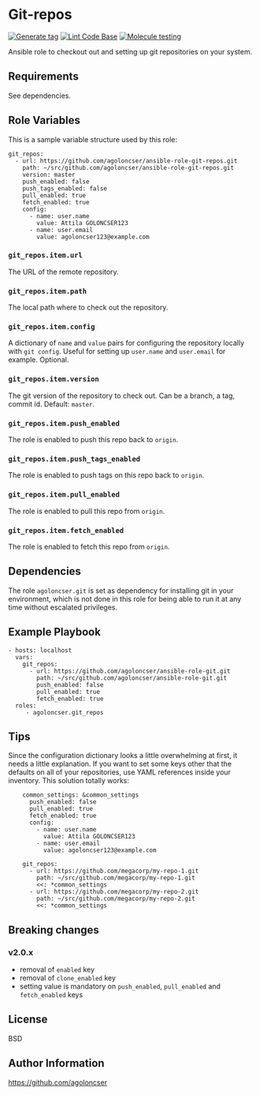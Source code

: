 # Git-repos

[![Generate tag](https://github.com/agoloncser/ansible-role-git-repos/actions/workflows/bump.yml/badge.svg)](https://github.com/agoloncser/ansible-role-git-repos/actions/workflows/bump.yml)
[![Lint Code Base](https://github.com/agoloncser/ansible-role-git-repos/actions/workflows/linter.yml/badge.svg)](https://github.com/agoloncser/ansible-role-git-repos/actions/workflows/linter.yml)
[![Molecule testing](https://github.com/agoloncser/ansible-role-git-repos/actions/workflows/ci.yml/badge.svg)](https://github.com/agoloncser/ansible-role-git-repos/actions/workflows/ci.yml)

Ansible role to checkout out and setting up git repositories on your system.

## Requirements

See dependencies.

## Role Variables

This is a sample variable structure used by this role:

    git_repos:
      - url: https://github.com/agoloncser/ansible-role-git-repos.git
        path: ~/src/github.com/agoloncser/ansible-role-git-repos.git
        version: master
        push_enabled: false
        push_tags_enabled: false
        pull_enabled: true
        fetch_enabled: true
        config:
          - name: user.name
            value: Attila GOLONCSER123
          - name: user.email
            value: agoloncser123@example.com

### `git_repos.item.url`

The URL of the remote repository.

### `git_repos.item.path`

The local path where to check out the repository.

### `git_repos.item.config`

A dictionary of `name` and `value` pairs for configuring the repository locally with `git config`. Useful for setting up `user.name` and `user.email` for example. Optional.

### `git_repos.item.version`

The git version of the repository to check out. Can be a branch, a tag, commit id. Default: `master`.

### `git_repos.item.push_enabled`

The role is enabled to push this repo back to `origin`.

### `git_repos.item.push_tags_enabled`

The role is enabled to push tags on this repo back to `origin`.

### `git_repos.item.pull_enabled`

The role is enabled to pull this repo from `origin`.

### `git_repos.item.fetch_enabled`

The role is enabled to fetch this repo from `origin`.

## Dependencies

The role `agoloncser.git` is set as dependency for installing git in your environment, which is not done in this role for being able to run it at any time without escalated privileges.

## Example Playbook

    - hosts: localhost
      vars:
        git_repos:
          - url: https://github.com/agoloncser/ansible-role-git.git
            path: ~/src/github.com/agoloncser/ansible-role-git.git
            push_enabled: false
            pull_enabled: true
            fetch_enabled: true
      roles:
         - agoloncser.git_repos

## Tips

Since the configuration dictionary looks a little overwhelming at first, it needs a little explanation. If you want to set some keys other that the defaults on all of your repositories, use YAML references inside your inventory. This solution totally works:

        common_settings: &common_settings
          push_enabled: false
          pull_enabled: true
          fetch_enabled: true
          config:
            - name: user.name
              value: Attila GOLONCSER123
            - name: user.email
              value: agoloncser123@example.com

        git_repos:
          - url: https://github.com/megacorp/my-repo-1.git
            path: ~/src/github.com/megacorp/my-repo-1.git
            <<: *common_settings
          - url: https://github.com/megacorp/my-repo-2.git
            path: ~/src/github.com/megacorp/my-repo-2.git
            <<: *common_settings
            
## Breaking changes

### v2.0.x

- removal of `enabled` key
- removal of `clone_enabled` key
- setting value is mandatory on `push_enabled`, `pull_enabled` and `fetch_enabled` keys

## License

BSD

## Author Information

https://github.com/agoloncser
